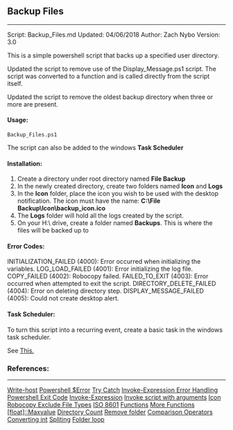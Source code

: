 ## Backup Files
---
Script: Backup_Files.md
Updated: 04/06/2018
Author: Zach Nybo
Version: 3.0

This is a simple powershell script that backs up a specified user directory.

Updated the script to remove use of the Display_Message.ps1 script. The script was converted to a function and is called directly from the script itself.

Updated the script to remove the oldest backup directory when three or more are present.

#### Usage:
```
Backup_Files.ps1
```

The script can also be added to the windows **Task Scheduler**

#### Installation:

1. Create a directory under root directory named **File Backup**
2. In the newly created directory, create two folders named **Icon** and **Logs**
3. In the **Icon** folder, place the icon you wish to be used with the desktop notification. The icon must have the name: **C:\File Backup\Icon\backup_icon.ico**
4. The **Logs** folder will hold all the logs created by the script.
5. On your H:\ drive, create a folder named **Backups**. This is where the files will be backed up to

#### Error Codes:
INITIALIZATION_FAILED (4000): Error occurred when initializing the variables.
LOG_LOAD_FAILED (4001): Error initializing the log file.
COPY_FAILED (4002): Robocopy failed.
FAILED_TO_EXIT (4003): Error occurred when attempted to exit the script.
DIRECTORY_DELETE_FAILED (4004): Error on deleting directory step.
DISPLAY_MESSAGE_FAILED (4005): Could not create desktop alert.


#### Task Scheduler:

To turn this script into a recurring event, create a basic task in the windows task scheduler.

See [This.](https://community.spiceworks.com/how_to/17736-run-powershell-scripts-from-task-scheduler)

### References:
---
[Write-host](https://ss64.com/ps/write-host.html)
[Powershell $Error](http://www.maxtblog.com/2012/07/using-powershell-error-variable/)
[Try Catch](https://community.spiceworks.com/how_to/121063-using-try-catch-powershell-error-handling)
[Invoke-Expression Error Handling](https://stackoverflow.com/questions/32348794/how-to-get-status-of-invoke-expression-successful-or-failed)
[Powershell Exit Code](http://joshua.poehls.me/2012/powershell-script-module-boilerplate/)
[Invoke-Expression](https://ss64.com/ps/invoke-expression.html)
[Invoke script with arguments](https://stackoverflow.com/questions/12850487/powershell-how-to-invoke-a-second-script-with-arguments-from-a-script)
[Icon](https://www.iconfinder.com/icons/473633/backup_data_disk_diskette_floppy_guardar_save_storage_icon#size=128)
[Robocopy Exclude File Types](https://social.technet.microsoft.com/Forums/office/en-US/919ab53c-8a86-439b-bc41-649fce8b9ba1/robocopy-exclude-file-types?forum=w7itprogeneral)
[ISO 8601](https://en.wikipedia.org/wiki/ISO_8601)
[Functions](http://www.jonathanmedd.net/2015/01/how-to-make-use-of-functions-in-powershell.html)
[More Functions](http://windowsitpro.com/windows/create-your-own-powershell-functions)
[[float]\::Maxvalue](http://itknowledgeexchange.techtarget.com/powershell/integer-sizes/)
[Directory Count](https://stackoverflow.com/questions/14714284/count-items-in-a-folder-with-powershell)
[Remove folder](https://stackoverflow.com/questions/7909167/how-to-quietly-remove-a-directory-with-content-in-powershell)
[Comparison Operators](https://ss64.com/ps/syntax-compare.html)
[Converting int](http://hodentekhelp.blogspot.com/2015/06/how-do-you-convert-string-to-integer-in.html)
[Spliting](https://stackoverflow.com/questions/30617758/splitting-a-string-into-separate-variables)
[Folder loop](https://stackoverflow.com/questions/33543052/powershell-loop-through-folders-create-file-in-each-folder)
